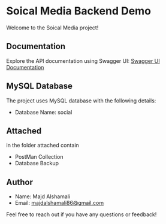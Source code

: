 # Soical Media Backend Demo 

Welcome to the Soical Media project!

## Documentation
Explore the API documentation using Swagger UI:
[Swagger UI Documentation](http://localhost:8080/swagger-ui/index.html)

## MySQL Database
The project uses MySQL database with the following details:
- Database Name: social
  
## Attached
in the folder attached contain
- PostMan Collection
- Database Backup

## Author
- Name: Majd Alshamali
- Email: majdalshamali86@gmail.com

Feel free to reach out if you have any questions or feedback!
